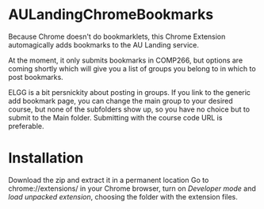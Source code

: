 # AULandingChromeBookmarks
Because Chrome doesn't do bookmarklets,  this Chrome Extension automagically adds bookmarks to the AU Landing service.

At the moment, it only submits bookmarks in COMP266, but options are coming shortly which will give you a list of groups you belong to in which to post bookmarks.  

ELGG is a bit persnickity about posting in groups. If you link to the generic add bookmark page, you can change the main group to your desired course, but none of the subfolders show up, so you have no choice but to submit to the Main folder.  Submitting with the course code URL is preferable.

# Installation

Download the zip and extract it in a permanent location
Go to chrome://extensions/ in your Chrome browser, turn on _Developer mode_ and _load unpacked extension_, choosing the folder with the extension files.  


